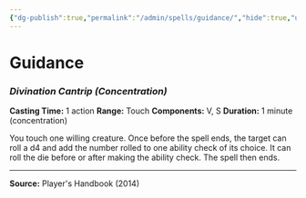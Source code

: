 ```yaml
---
{"dg-publish":true,"permalink":"/admin/spells/guidance/","hide":true,"updated":"2025-08-11T11:53:30.883+01:00"}
---
```


# Guidance
### *Divination Cantrip* *(Concentration)*
**Casting Time:** 1 action
**Range:** Touch
**Components:** V, S
**Duration:** 1 minute (concentration)

You touch one willing creature. Once before the spell ends, the target can roll a d4 and add the number rolled to one ability check of its choice. It can roll the die before or after making the ability check. The spell then ends.

---
**Source:** Player's Handbook (2014)